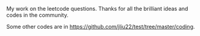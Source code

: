 My work on the leetcode questions.
Thanks for all the brilliant ideas and codes in the community.

Some other codes are in https://github.com/jliu22/test/tree/master/coding.
